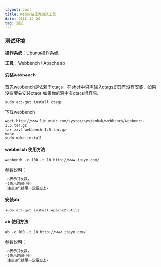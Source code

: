 ```yaml
---
layout: post
title: Web网站压力测试工具
date: 2016-12-28
tag: 测试
---
```


### 测试环境
**操作系统**：Ubuntu操作系统

**工具**：Webbench / Apache ab

#### 安装**webbench**
首先webbench是依赖于ctags，在shell中只需输入ctags即知有没有安装，如果没有要先安装ctags
如果你的源中有ctags很容易.
```shell
sudo apt-get install ctags
```
下载webbench
```shell
wget http://www.linuxidc.com/system/systembak/webbench/webbench-1.5.tar.gz  
tar zxvf webbench-1.5.tar.gz   
make  
sudo make install  
```

#### **webbench 使用方法**
```shell
webbench -c 100 -t 10 http://www.iteye.com/
```
参数说明：
```txt
-c表示并发数， 
-t表示时间(秒)
 注意url结尾一定要加上/
```

#### 安装**ab**
```shell 
sudo apt-get install apache2-utils
```

#### **ab 使用方法**
```shell
ab -c 100 -t 10 http://www.iteye.com/
```
参数说明：
```txt
-c表示并发数， 
-t表示时间(秒)
 注意url结尾一定要加上/
```

